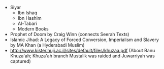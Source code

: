 - Siyar
	- Ibn Ishaq
	- Ibn Hashim
	- Al-Tabari
	- Modern Books
- Prophet of Doom by Craig Winn (connects Seerah Texts)
- Islamic Jihad: A Legacy of Forced Conversion, Imperialism and Slavery by MA Khan (a Hyderabadi Muslim)
- http://www.kister.huji.ac.il/sites/default/files/khuzaa.pdf (About Banu Khuza'ah; Khuza'ah branch Mustalik was raided and Juwarriyah was captured)